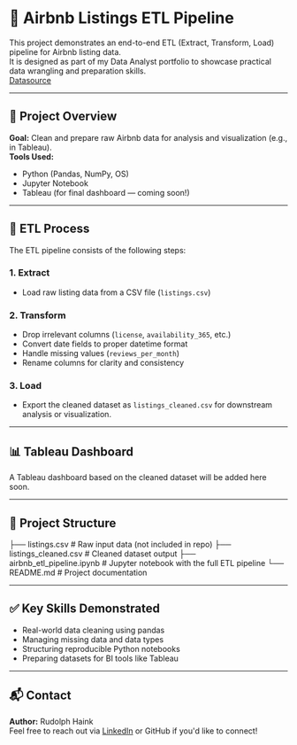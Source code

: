 # 🏡 Airbnb Listings ETL Pipeline

This project demonstrates an end-to-end ETL (Extract, Transform, Load) pipeline for Airbnb listing data.  
It is designed as part of my Data Analyst portfolio to showcase practical data wrangling and preparation skills.  
[Datasource](https://insideairbnb.com/get-the-data/)

---

## 🚀 Project Overview

**Goal:** Clean and prepare raw Airbnb data for analysis and visualization (e.g., in Tableau).  
**Tools Used:**  
- Python (Pandas, NumPy, OS)
- Jupyter Notebook
- Tableau (for final dashboard — coming soon!)

---

## 🔧 ETL Process

The ETL pipeline consists of the following steps:

### 1. **Extract**
- Load raw listing data from a CSV file (`listings.csv`)

### 2. **Transform**
- Drop irrelevant columns (`license`, `availability_365`, etc.)
- Convert date fields to proper datetime format
- Handle missing values (`reviews_per_month`)
- Rename columns for clarity and consistency

### 3. **Load**
- Export the cleaned dataset as `listings_cleaned.csv` for downstream analysis or visualization.

---

## 📊 Tableau Dashboard

A Tableau dashboard based on the cleaned dataset will be added here soon.

---

## 📁 Project Structure

├── listings.csv # Raw input data (not included in repo)
├── listings_cleaned.csv # Cleaned dataset output
├── airbnb_etl_pipeline.ipynb # Jupyter notebook with the full ETL pipeline
└── README.md # Project documentation


---

## ✅ Key Skills Demonstrated

- Real-world data cleaning using pandas
- Managing missing data and data types
- Structuring reproducible Python notebooks
- Preparing datasets for BI tools like Tableau

---

## 📬 Contact

**Author:** Rudolph Haink  
Feel free to reach out via [LinkedIn](https://www.linkedin.com/in/rudolph-haink-a5454564/) or GitHub if you'd like to connect!
